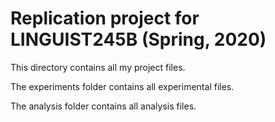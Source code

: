 # Replication project for LINGUIST245B (Spring, 2020)

This directory contains all my project files.

The experiments folder contains all experimental files.

The analysis folder contains all analysis files.
